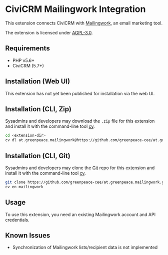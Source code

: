 # CiviCRM Mailingwork Integration

This extension connects CiviCRM with [Mailingwork](https://mailingwork.de/), an email marketing tool.

The extension is licensed under [AGPL-3.0](LICENSE.txt).

## Requirements

* PHP v5.6+
* CiviCRM (5.7+)

## Installation (Web UI)

This extension has not yet been published for installation via the web UI.

## Installation (CLI, Zip)

Sysadmins and developers may download the `.zip` file for this extension and
install it with the command-line tool [cv](https://github.com/civicrm/cv).

```bash
cd <extension-dir>
cv dl at.greenpeace.mailingwork@https://github.com/greenpeace-cee/at.greenpeace.mailingwork/archive/master.zip
```

## Installation (CLI, Git)

Sysadmins and developers may clone the [Git](https://en.wikipedia.org/wiki/Git) repo for this extension and
install it with the command-line tool [cv](https://github.com/civicrm/cv).

```bash
git clone https://github.com/greenpeace-cee/at.greenpeace.mailingwork.git
cv en mailingwork
```

## Usage

To use this extension, you need an existing Mailingwork account and API credentials.

## Known Issues

- Synchronization of Mailingwork lists/recipient data is not implemented
